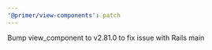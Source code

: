 ```yaml
---
'@primer/view-components': patch
---
```


Bump view_component to v2.81.0 to fix issue with Rails main
